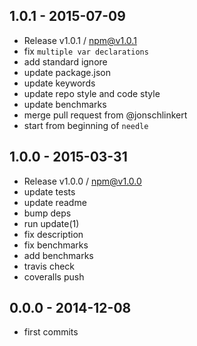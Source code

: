 

## 1.0.1 - 2015-07-09
- Release v1.0.1 / npm@v1.0.1
- fix `multiple var declarations`
- add standard ignore
- update package.json
- update keywords
- update repo style and code style
- update benchmarks
- merge pull request from @jonschlinkert
- start from beginning of `needle`

## 1.0.0 - 2015-03-31
- Release v1.0.0 / npm@v1.0.0
- update tests
- update readme
- bump deps
- run update(1)
- fix description
- fix benchmarks
- add benchmarks
- travis check
- coveralls push

## 0.0.0 - 2014-12-08
- first commits